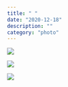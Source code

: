 ```yaml
---
title: " "
date: "2020-12-18"
description: ""
category: "photo"
---
```


![ ](https://media.scottosmith.net/img/blog/2020/2020-12-18/maura-1.jpg)

![ ](https://media.scottosmith.net/img/blog/2020/2020-12-18/maura-2.jpg)

![ ](https://media.scottosmith.net/img/blog/2020/2020-12-18/maura-3.jpg)
